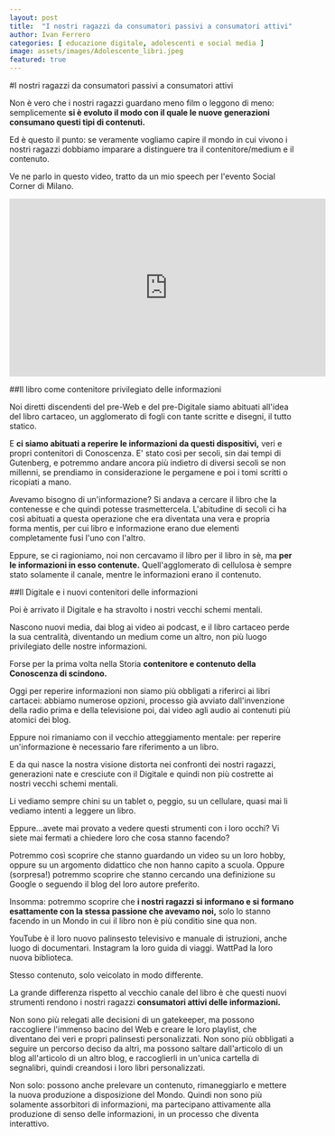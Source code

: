 ```yaml
---
layout: post
title:  "I nostri ragazzi da consumatori passivi a consumatori attivi"
author: Ivan Ferrero
categories: [ educazione digitale, adolescenti e social media ]
image: assets/images/Adolescente_libri.jpeg
featured: true
---
```


#I nostri ragazzi da consumatori passivi a consumatori attivi

Non è vero che i nostri ragazzi guardano meno film o leggono di meno: semplicemente **si è evoluto il modo con il quale le nuove generazioni consumano questi tipi di contenuti.**

Ed è questo il punto: se veramente vogliamo capire il mondo in cui vivono i nostri ragazzi dobbiamo imparare a distinguere tra il contenitore/medium e il contenuto.

Ve ne parlo in questo video, tratto da un mio speech per l'evento Social Corner di Milano.

<iframe width="560" height="315" src="https://www.youtube.com/embed/trwZ5Se5OMw" frameborder="0" allow="accelerometer; autoplay; encrypted-media; gyroscope; picture-in-picture" allowfullscreen></iframe>

##Il libro come contenitore privilegiato delle informazioni

Noi diretti discendenti del pre-Web e del pre-Digitale siamo abituati all'idea del libro cartaceo, un agglomerato di fogli con tante scritte e disegni, il tutto statico.

E **ci siamo abituati a reperire le informazioni da questi dispositivi,** veri e propri contenitori di Conoscenza.
E' stato così per secoli, sin dai tempi di Gutenberg, e potremmo andare ancora più indietro di diversi secoli se non millenni, se prendiamo in considerazione le pergamene e poi i tomi scritti o ricopiati a mano.

Avevamo bisogno di un'informazione?
Si andava a cercare il libro che la contenesse e che quindi potesse trasmettercela.
L'abitudine di secoli ci ha così abituati a questa operazione che era diventata una vera e propria forma mentis, per cui libro e informazione erano due elementi completamente fusi l'uno con l'altro.

Eppure, se ci ragioniamo, noi non cercavamo il libro per il libro in sè, ma **per le informazioni in esso contenute.**
Quell'agglomerato di cellulosa è sempre stato solamente il canale, mentre le informazioni erano il contenuto.

##Il Digitale e i nuovi contenitori delle informazioni

Poi è arrivato il Digitale e ha stravolto i nostri vecchi schemi mentali.

Nascono nuovi media, dai blog ai video ai podcast, e il libro cartaceo perde la sua centralità, diventando un medium come un altro, non più luogo privilegiato delle nostre informazioni.

Forse per la prima volta nella Storia **contenitore e contenuto della Conoscenza di scindono.**	

Oggi per reperire informazioni non siamo più obbligati a riferirci ai libri cartacei: abbiamo numerose opzioni, processo già avviato dall'invenzione della radio prima e della televisione poi, dai video agli audio ai contenuti più atomici dei blog.

Eppure noi rimaniamo con il vecchio atteggiamento mentale: per reperire un'informazione è necessario fare riferimento a un libro.

E da qui nasce la nostra visione distorta nei confronti dei nostri ragazzi, generazioni nate e cresciute con il Digitale e quindi non più costrette ai nostri vecchi schemi mentali.

Li vediamo sempre chini su un tablet o, peggio, su un cellulare, quasi mai li vediamo intenti a leggere un libro.

Eppure...avete mai provato a vedere questi strumenti con i loro occhi?
Vi siete mai fermati a chiedere loro che cosa stanno facendo?

Potremmo così scoprire che stanno guardando un video su un loro hobby, oppure su un argomento didattico che non hanno capito a scuola.
Oppure (sorpresa!) potremmo scoprire che stanno cercando una definizione su Google o seguendo il blog del loro autore preferito.

Insomma: potremmo scoprire che **i nostri ragazzi si informano e si formano esattamente con la stessa passione che avevamo noi,** solo lo stanno facendo in un Mondo in cui il libro non è più conditio sine qua non.

YouTube è il loro nuovo palinsesto televisivo e manuale di istruzioni, anche luogo di documentari.
Instagram la loro guida di viaggi.
WattPad la loro nuova biblioteca.

Stesso contenuto, solo veicolato in modo differente.

La grande differenza rispetto al vecchio canale del libro è che questi nuovi strumenti rendono i nostri ragazzi **consumatori attivi delle informazioni.**

Non sono più relegati alle decisioni di un gatekeeper, ma possono raccogliere l'immenso bacino del Web e creare le loro playlist, che diventano dei veri e propri palinsesti personalizzati.
Non sono più obbligati a seguire un percorso deciso da altri, ma possono saltare dall'articolo di un blog all'articolo di un altro blog, e raccoglierli in un'unica cartella di segnalibri, quindi creandosi i loro libri personalizzati.

Non solo: possono anche prelevare un contenuto, rimaneggiarlo e mettere la nuova produzione a disposizione del Mondo.
Quindi non sono più solamente assorbitori di informazioni, ma partecipano attivamente alla produzione di senso delle informazioni, in un processo che diventa interattivo.